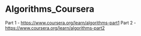 # Algorithms_Coursera
Part 1 - https://www.coursera.org/learn/algorithms-part1
Part 2 - https://www.coursera.org/learn/algorithms-part2
